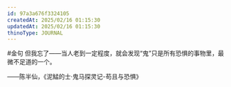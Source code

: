 ```yaml
---
id: 97a3a676f3324105
createdAt: 2025/02/16 01:15:30
updatedAt: 2025/02/16 01:15:30
thinoType: JOURNAL
---
```

#金句 但我忘了——当人老到一定程度，就会发现“鬼”只是所有恐惧的事物里，最微不足道的一个。

——陈半仙，《泥鯭的士·鬼马探灵记-苟且与恐惧》